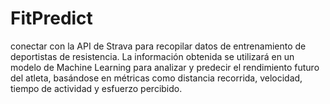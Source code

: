 # FitPredict
conectar con la API de Strava para recopilar datos de entrenamiento de deportistas de resistencia. La información obtenida se utilizará en un modelo de Machine Learning para analizar y predecir el rendimiento futuro del atleta, basándose en métricas como distancia recorrida, velocidad, tiempo de actividad y esfuerzo percibido.

